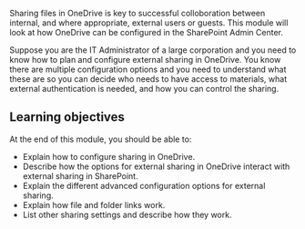 Sharing files in OneDrive is key to successful colloboration between internal, and where appropriate, external users or guests. This module will look at how OneDrive can be configured in the SharePoint Admin Center.

Suppose you are the IT Administrator of a large corporation and you need to know how to plan and configure external sharing in OneDrive. You know there are multiple configuration options and you need to understand what these are so you can decide who needs to have access to materials, what external authentication is needed, and how you can control the sharing.

## Learning objectives

At the end of this module, you should be able to:

- Explain how to configure sharing in OneDrive.
- Describe how the options for external sharing in OneDrive interact with external sharing in SharePoint.
- Explain the different advanced configuration options for external sharing.
- Explain how file and folder links work.
- List other sharing settings and describe how they work.
